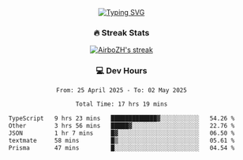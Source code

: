 
<div align="center">
  <a href="https://git.io/typing-svg"><img src="https://readme-typing-svg.demolab.com?font=Fira+Code&size=30&pause=1000&color=33F7F5&center=true&vCenter=true&width=435&lines=Hi+there+%F0%9F%91%8B+I+am+AirboZH+;Welcome+to+my+Github" alt="Typing SVG" /></a>

<h3>🔥 Streak Stats</h3>

<!-- GitHub Readme Streak Stats - https://github.com/DenverCoder1/github-readme-streak-stats -->
<p>
  <a href="https://github.com/DenverCoder1/github-readme-streak-stats">
    <img title="🔥 Get streak stats for your profile at git.io/streak-stats" alt="AirboZH's streak" src="https://streak-stats.demolab.com/?user=AirboZH&theme=monokai-metallian&hide_border=true"/>
  </a>
</p>

<h3>💻 Dev Hours</h3>
<!--START_SECTION:waka-->

```txt
From: 25 April 2025 - To: 02 May 2025

Total Time: 17 hrs 19 mins

TypeScript   9 hrs 23 mins   █████████████▓░░░░░░░░░░░   54.26 %
Other        3 hrs 56 mins   █████▓░░░░░░░░░░░░░░░░░░░   22.76 %
JSON         1 hr 7 mins     █▓░░░░░░░░░░░░░░░░░░░░░░░   06.50 %
textmate     58 mins         █▒░░░░░░░░░░░░░░░░░░░░░░░   05.61 %
Prisma       47 mins         █░░░░░░░░░░░░░░░░░░░░░░░░   04.54 %
```

<!--END_SECTION:waka-->
</div>  
